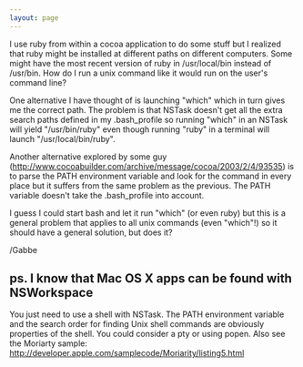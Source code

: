 ```yaml
---
layout: page
---
```


I use ruby from within a cocoa application to do some stuff but I realized that ruby might be installed at different paths on different computers. Some might have the most recent version of ruby in /usr/local/bin instead of /usr/bin. How do I run a unix command like it would run on the user's command line?

One alternative I have thought of is launching "which" which in turn gives me the correct path. The problem is that NSTask doesn't get all the extra search paths defined in my .bash_profile so running "which" in an NSTask will yield "/usr/bin/ruby" even though running "ruby" in a terminal will launch "/usr/local/bin/ruby".

Another alternative explored by some guy (http://www.cocoabuilder.com/archive/message/cocoa/2003/2/4/93535) is to parse the PATH environment variable and look for the command in every place but it suffers from the same problem as the previous. The PATH variable doesn't take the .bash_profile into account.

I guess I could start bash and let it run "which" (or even ruby) but this is a general problem that applies to all unix commands (even "which"!) so it should have a general solution, but does it?

/Gabbe

ps. I know that Mac OS X apps can be found with NSWorkspace
----
You just need to use a shell with NSTask.  The PATH environment variable and the search order for finding Unix shell commands are obviously properties of the shell.  You could consider a pty or using popen.  Also see the Moriarty sample: http://developer.apple.com/samplecode/Moriarity/listing5.html
